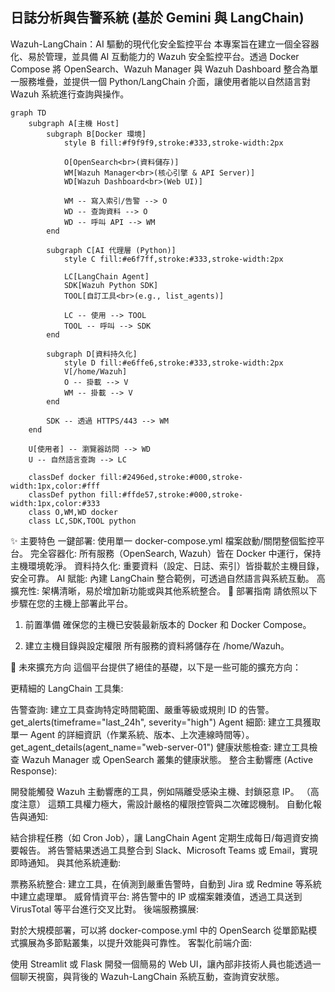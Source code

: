 ## 日誌分析與告警系統 (基於 Gemini 與 LangChain)
Wazuh-LangChain：AI 驅動的現代化安全監控平台
本專案旨在建立一個全容器化、易於管理，並具備 AI 互動能力的 Wazuh 安全監控平台。透過 Docker Compose 將 OpenSearch、Wazuh Manager 與 Wazuh Dashboard 整合為單一服務堆疊，並提供一個 Python/LangChain 介面，讓使用者能以自然語言對 Wazuh 系統進行查詢與操作。
```
graph TD
    subgraph A[主機 Host]
        subgraph B[Docker 環境]
            style B fill:#f9f9f9,stroke:#333,stroke-width:2px

            O[OpenSearch<br>(資料儲存)]
            WM[Wazuh Manager<br>(核心引擎 & API Server)]
            WD[Wazuh Dashboard<br>(Web UI)]

            WM -- 寫入索引/告警 --> O
            WD -- 查詢資料 --> O
            WD -- 呼叫 API --> WM
        end

        subgraph C[AI 代理層 (Python)]
            style C fill:#e6f7ff,stroke:#333,stroke-width:2px

            LC[LangChain Agent]
            SDK[Wazuh Python SDK]
            TOOL[自訂工具<br>(e.g., list_agents)]

            LC -- 使用 --> TOOL
            TOOL -- 呼叫 --> SDK
        end

        subgraph D[資料持久化]
            style D fill:#e6ffe6,stroke:#333,stroke-width:2px
            V[/home/Wazuh]
            O -- 掛載 --> V
            WM -- 掛載 --> V
        end
        
        SDK -- 透過 HTTPS/443 --> WM
    end

    U[使用者] -- 瀏覽器訪問 --> WD
    U -- 自然語言查詢 --> LC

    classDef docker fill:#2496ed,stroke:#000,stroke-width:1px,color:#fff
    classDef python fill:#ffde57,stroke:#000,stroke-width:1px,color:#333
    class O,WM,WD docker
    class LC,SDK,TOOL python
```
✨ 主要特色
一鍵部署: 使用單一 docker-compose.yml 檔案啟動/關閉整個監控平台。
完全容器化: 所有服務（OpenSearch, Wazuh）皆在 Docker 中運行，保持主機環境乾淨。
資料持久化: 重要資料（設定、日誌、索引）皆掛載於主機目錄，安全可靠。
AI 賦能: 內建 LangChain 整合範例，可透過自然語言與系統互動。
高擴充性: 架構清晰，易於增加新功能或與其他系統整合。
🚀 部署指南
請依照以下步驟在您的主機上部署此平台。

1. 前置準備
確保您的主機已安裝最新版本的 Docker 和 Docker Compose。

2. 建立主機目錄與設定權限
所有服務的資料將儲存在 /home/Wazuh。


🔭 未來擴充方向
這個平台提供了絕佳的基礎，以下是一些可能的擴充方向：

更精細的 LangChain 工具集:

告警查詢: 建立工具查詢特定時間範圍、嚴重等級或規則 ID 的告警。
get_alerts(timeframe="last_24h", severity="high")
Agent 細節: 建立工具獲取單一 Agent 的詳細資訊（作業系統、版本、上次連線時間等）。
get_agent_details(agent_name="web-server-01")
健康狀態檢查: 建立工具檢查 Wazuh Manager 或 OpenSearch 叢集的健康狀態。
整合主動響應 (Active Response):

開發能觸發 Wazuh 主動響應的工具，例如隔離受感染主機、封鎖惡意 IP。
（高度注意） 這類工具權力極大，需設計嚴格的權限控管與二次確認機制。
自動化報告與通知:

結合排程任務（如 Cron Job），讓 LangChain Agent 定期生成每日/每週資安摘要報告。
將告警結果透過工具整合到 Slack、Microsoft Teams 或 Email，實現即時通知。
與其他系統連動:

票務系統整合: 建立工具，在偵測到嚴重告警時，自動到 Jira 或 Redmine 等系統中建立處理單。
威脅情資平台: 將告警中的 IP 或檔案雜湊值，透過工具送到 VirusTotal 等平台進行交叉比對。
後端服務擴展:

對於大規模部署，可以將 docker-compose.yml 中的 OpenSearch 從單節點模式擴展為多節點叢集，以提升效能與可靠性。
客製化前端介面:

使用 Streamlit 或 Flask 開發一個簡易的 Web UI，讓內部非技術人員也能透過一個聊天視窗，與背後的 Wazuh-LangChain 系統互動，查詢資安狀態。
